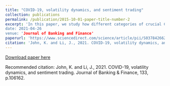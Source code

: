 ```yaml
---
title: "COVID-19, volatility dynamics, and sentiment trading"
collection: publications
permalink: /publication/2015-10-01-paper-title-number-2
excerpt: 'In this paper, we study how different categories of crucial COVID-19 information influence price dynamics in stock and option markets during the period from 01/21/20 to 01/31/21. We present a theoretical model in which the behavioral traders make perceptual errors based on the intensity of sentiment arising from different types of news. In addition to the magnitude and direction of the news and its payoffrelevance to security prices, other factors such as fear, emotion, and social media can influence the sentiment level. Using Google search data, we construct novel proxies for the sentiment levels induced by five categories of news, COVID, Market, Lockdown, Banking, and Government relief efforts. If the relative presence of behavioral traders in the stock market exceeds that in the option market, different predictions obtain for the effect of sentiment indices on jump volatility of the VIX index, the S&P 500 index, and the S&P 500 Banks index. We find that the jump component in the VIX index is increasing significantly with COVID index, Market index, Lockdown index, and Banking index. However, only COVID index and Market index increase the jump component of realized volatility of the stock indices (S&P 500 index and S&P 500 Banks index). The Government relief efforts index decreases this jump component. Banking and Lockdown index reduce jump volatility in the S&P 500 index and S&P 500 Banks index, but only with a delay of 5 days. These results are consistent with the predictions of our model.''
date: 2021-04-26
venue: 'Journal of Banking and Finance'
paperurl: 'https://www.sciencedirect.com/science/article/pii/S0378426621001217?via%3Dihub'
citation: 'John, K. and Li, J., 2021. COVID-19, volatility dynamics, and sentiment trading. Journal of Banking & Finance, 133, p.106162.'
---
```


[Download paper here](http://academicpages.github.io/files/paper3.pdf)

Recommended citation: John, K. and Li, J., 2021. COVID-19, volatility dynamics, and sentiment trading. Journal of Banking & Finance, 133, p.106162.




